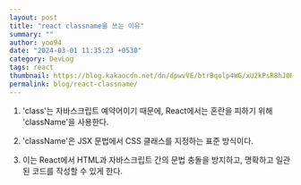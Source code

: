```yaml
---
layout: post
title: "react classname을 쓰는 이유"
summary: ""
author: yoo94
date: "2024-03-01 11:35:23 +0530"
category: DevLog
tags: react
thumbnail: https://blog.kakaocdn.net/dn/dpwvVE/btrBqolp4WG/xU2kPsR8hJ0Rpx9B1LSoZ1/img.png
permalink: blog/react-classname/
---
```


1. 'class'는 자바스크립트 예약어이기 때문에, React에서는 혼란을 피하기 위해 'className'을 사용한다.

2. 'className'은 JSX 문법에서 CSS 클래스를 지정하는 표준 방식이다.

3. 이는 React에서 HTML과 자바스크립트 간의 문법 충돌을 방지하고, 명확하고 일관된 코드를 작성할 수 있게 한다.
